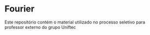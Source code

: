 # Fourier
Este repositório contém o material utilizado no processo seletivo para professor externo do grupo Uniftec
